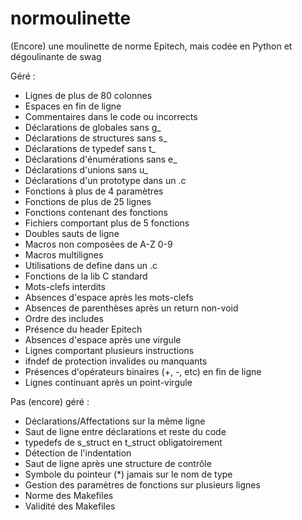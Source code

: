 # normoulinette
(Encore) une moulinette de norme Epitech, mais codée en Python et dégoulinante de swag

Géré :
* Lignes de plus de 80 colonnes
* Espaces en fin de ligne
* Commentaires dans le code ou incorrects
* Déclarations de globales sans g_
* Déclarations de structures sans s_
* Déclarations de typedef sans t_
* Déclarations d'énumérations sans e_
* Déclarations d'unions sans u_
* Déclarations d'un prototype dans un .c
* Fonctions à plus de 4 paramètres
* Fonctions de plus de 25 lignes
* Fonctions contenant des fonctions
* Fichiers comportant plus de 5 fonctions
* Doubles sauts de ligne
* Macros non composées de A-Z 0-9
* Macros multilignes
* Utilisations de define dans un .c
* Fonctions de la lib C standard
* Mots-clefs interdits
* Absences d'espace après les mots-clefs
* Absences de parenthèses après un return non-void
* Ordre des includes
* Présence du header Epitech
* Absences d'espace après une virgule
* Lignes comportant plusieurs instructions
* ifndef de protection invalides ou manquants
* Présences d'opérateurs binaires (+, -, etc) en fin de ligne
* Lignes continuant après un point-virgule

Pas (encore) géré :
* Déclarations/Affectations sur la même ligne
* Saut de ligne entre déclarations et reste du code
* typedefs de s_struct en t_struct obligatoirement
* Détection de l'indentation
* Saut de ligne après une structure de contrôle
* Symbole du pointeur (*) jamais sur le nom de type
* Gestion des paramètres de fonctions sur plusieurs lignes
* Norme des Makefiles
* Validité des Makefiles